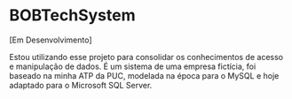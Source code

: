 # BOBTechSystem
[Em Desenvolvimento]

Estou utilizando esse projeto para consolidar os conhecimentos de acesso e manipulação de dados.
É um sistema de uma empresa fictícia, foi baseado na minha ATP da PUC, modelada na época para o MySQL e hoje adaptado para o Microsoft SQL Server.
